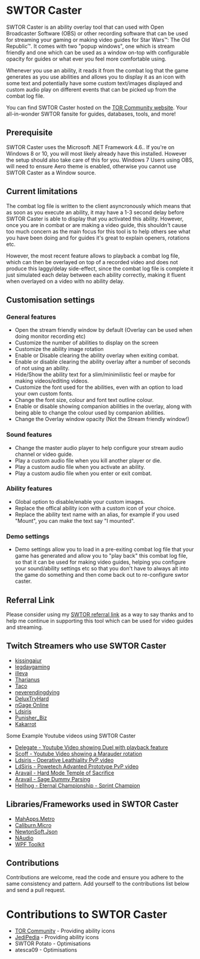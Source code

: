 # SWTOR Caster

SWTOR Caster is an ability overlay tool that can used with Open Broadcaster Software (OBS) or other recording software that can be used for streaming your gaming or making video guides for Star Wars™: The Old Republic™. It comes with two "popup windows", one which is stream friendly and one which can be used as a window on-top with configurable opacity for guides or what ever you feel more comfortable using.

Whenever you use an ability, it reads it from the combat log that the game generates as you use abilities and allows you to display it as an icon with some text and potentially have some custom text/images displayed and custom audio play on different events that can be picked up from the combat log file.

You can find SWTOR Caster hosted on the [TOR Community website](https://torcommunity.com/tools/swtor-caster). Your all-in-wonder SWTOR fansite for guides, databases, tools, and more!

## Prerequisite

SWTOR Caster uses the Microsoft .NET Framework 4.6.. If you're on Windows 8 or 10, you will most likely already have this installed. However the setup should also take care of this for you.
Windows 7 Users using OBS, will need to ensure Aero theme is enabled, otherwise you cannot use SWTOR Caster as a Window source.

## Current limitations

The combat log file is written to the client asyncronously which means that as soon as you execute an ability, it may have a 1-3 second delay before SWTOR Caster is able to display that you activated this ability. However, once you are in combat or are making a video guide, this shouldn't cause too much concern as the main focus for this tool is to help others see what you have been doing and for guides it's great to explain openers, rotations etc.

However, the most recent feature allows to playback a combat log file, which can then be overlayed on top of a recorded video and does not produce this laggy/delay side-effect, since the combat log file is complete it just simulated each delay between each ability correctly, making it fluent when overlayed on a video with no ability delay.

## Customisation settings

### General features
- Open the stream friendly window by default (Overlay can be used when doing monitor recording etc)
- Customize the number of abilities to display on the screen
- Customize the ability image rotation
- Enable or Disable clearing the ability overlay when exiting combat.
- Enable or disable clearing the ability overlay after a number of seconds of not using an ability.
- Hide/Show the ability text for a slim/minimilistic feel or maybe for making videos/editing videos.
- Customize the font used for the abilities, even with an option to load your own custom fonts.
- Change the font size, colour and font text outline colour.
- Enable or disable showing companion abilities in the overlay, along with being able to change the colour used by companion abilities.
- Change the Overlay window opacity (Not the Stream friendly window!)

### Sound features
- Change the master audio player to help configure your stream audio channel or video guide.
- Play a custom audio file when you kill another player or die.
- Play a custom audio file when you activate an ability.
- Play a custom audio file when you enter or exit combat.

### Ability features
- Global option to disable/enable your custom images.
- Replace the offical ability icon with a custom icon of your choice.
- Replace the ability text name with an alias, for example if you used "Mount", you can make the text say "I mounted".

### Demo settings
- Demo settings allow you to load in a pre-exiting combat log file  that your game has generated and allow you to "play back" this combat log file, so that it can be used for making video guides, helping you configure your sound/ability settings etc so that you don't have to always alt into the game do something and then come back out to re-configure swtor caster.

## Referral Link

Please consider using my [SWTOR referral link](http://www.swtor.com/r/rpNrdB) as a way to say thanks and to help me continue in supporting this tool which can be used for video guides and streaming.

## Twitch Streamers who use SWTOR Caster

- [kissingaiur](https://www.twitch.tv/kissingaiur/)
- [legdaygaming](https://www.twitch.tv/legdaygaming/)
- [illeva](https://www.twitch.tv/illeva/)
- [Tharianus](https://www.twitch.tv/tharianus/)
- [Taco](https://www.twitch.tv/taco_swtor/)
- [neverendingdying](https://www.twitch.tv/neverendingdying/)
- [DeluxTryHard](https://www.twitch.tv/deluxetryhard/)
- [nGage Online](https://www.twitch.tv/ngageonline/)
- [Ldsiris](https://www.twitch.tv/ldsiris/)
- [Punisher_Biz](Punisher_Biz)
- [Kakarrot](https://www.twitch.tv/kakarrot1138/)

Some Example Youtube videos using SWTOR Caster

- [Delegate - Youtube Video showing Duel with playback feature](https://www.youtube.com/watch?v=yu9-MhUYgKo)
- [Scoff - Youtube Video showing a Marauder rotation](https://www.youtube.com/watch?v=_vWI6QTJtQ0)
- [Ldsiris - Operative Leathiality PvP video](https://www.youtube.com/watch?v=LSNgHVaItUE)
- [LdSiris - Powetech Advanted Prototype PvP video](https://www.youtube.com/watch?v=JNQBfGADHyk)
- [Aravail - Hard Mode Temple of Sacrifice](https://www.youtube.com/watch?v=BGeRbw0gnFA)
- [Aravail - Sage Dummy Parsing](https://www.youtube.com/watch?v=QsgZGIqqhOA)
- [Hellhog - Eternal Championship - Sprint Champion](https://www.youtube.com/watch?v=sp-2fycKtqE)

## Libraries/Frameworks used in SWTOR Caster

- [MahApps.Metro](http://mahapps.com/)
- [Caliburn.Micro](http://caliburnmicro.com/)
- [NewtonSoft.Json](http://www.newtonsoft.com/json)
- [NAudio](https://github.com/naudio/NAudio)
- [WPF Toolkit](http://wpftoolkit.codeplex.com/)


## Contributions

Contributions are welcome, read the code and ensure you adhere to the same consistency and pattern. Add yourself to the contributions list below and send a pull request.

# Contributions to SWTOR Caster

- [TOR Community](http://torcommunity.com) - Providing ability icons
- [JediPedia](https://swtor.jedipedia.net) - Providing ability icons
- SWTOR Potato - Optimisations
- atesca09 - Optimisations
